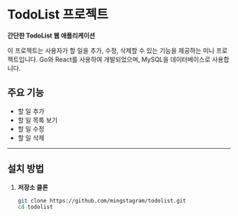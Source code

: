 # TodoList 프로젝트

**간단한 TodoList 웹 애플리케이션**

이 프로젝트는 사용자가 할 일을 추가, 수정, 삭제할 수 있는 기능을 제공하는 미니 프로젝트입니다. Go와 React를 사용하여 개발되었으며, MySQL을 데이터베이스로 사용합니다.

## 주요 기능

- 할 일 추가
- 할 일 목록 보기
- 할 일 수정
- 할 일 삭제

---

## 설치 방법

1. **저장소 클론**
   ```bash
   git clone https://github.com/mingstagram/todolist.git
   cd todolist
   ```
